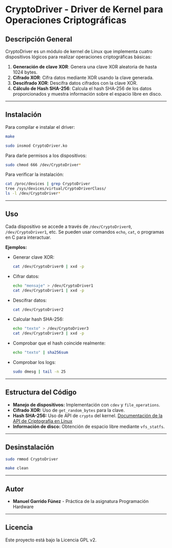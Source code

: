 # CryptoDriver - Driver de Kernel para Operaciones Criptográficas

## Descripción General
CryptoDriver es un módulo de kernel de Linux que implementa cuatro dispositivos lógicos para realizar operaciones criptográficas básicas:

1. **Generación de clave XOR**: Genera una clave XOR aleatoria de hasta 1024 bytes.
2. **Cifrado XOR**: Cifra datos mediante XOR usando la clave generada.
3. **Descifrado XOR**: Descifra datos cifrados con la clave XOR.
4. **Cálculo de Hash SHA-256**: Calcula el hash SHA-256 de los datos proporcionados y muestra información sobre el espacio libre en disco.

---

## Instalación

Para compilar e instalar el driver:

```bash
make
```
```bash
sudo insmod CryptoDriver.ko
```

Para darle permisos a los dispositivos:

```bash
sudo chmod 666 /dev/CryptoDriver*
```

Para verificar la instalación:

```bash
cat /proc/devices | grep CryptoDriver
tree /sys/devices/virtual/CryptoDriverClass/
ls -l /dev/CryptoDriver*
```

---

## Uso

Cada dispositivo se accede a través de `/dev/CryptoDriver0`, `/dev/CryptoDriver1`, etc. Se pueden usar comandos `echo`, `cat`, o programas en C para interactuar.

**Ejemplos:**

- Generar clave XOR:
  ```bash
  cat /dev/CryptoDriver0 | xxd -p
  ```

- Cifrar datos:
  ```bash
  echo "mensaje" > /dev/CryptoDriver1
  cat /dev/CryptoDriver1 | xxd -p
  ```

- Descifrar datos:
  ```bash
  cat /dev/CryptoDriver2
  ```

- Calcular hash SHA-256:
  ```bash
  echo "texto" > /dev/CryptoDriver3
  cat /dev/CryptoDriver3 | xxd -p
  ```
  
- Comprobar que el hash coincide realmente:
  ```bash
  echo "texto" | sha256sum
  ```

- Comprobar los logs:
  ```bash
  sudo dmesg | tail -n 25
  ```
  
---

## Estructura del Código

- **Manejo de dispositivos:** Implementación con `cdev` y `file_operations`.
- **Cifrado XOR:** Uso de `get_random_bytes` para la clave.
- **Hash SHA-256:** Uso de API de `crypto` del kernel.
  [Documentación de la API de Criptografía en Linux](https://www.kernel.org/doc/html/v4.17/crypto/index.html)
- **Información de disco:** Obtención de espacio libre mediante `vfs_statfs`.

---

## Desinstalación

```bash
sudo rmmod CryptoDriver
```
```bash
make clean
```

---

## Autor
- **Manuel Garrido Fúnez** - Práctica de la asignatura Programación Hardware

---

## Licencia

Este proyecto está bajo la Licencia GPL v2.

